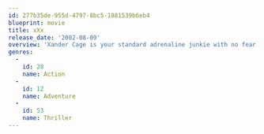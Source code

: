 ```yaml
---
id: 277b35de-955d-4797-8bc5-1881539b6eb4
blueprint: movie
title: xXx
release_date: '2002-08-09'
overview: 'Xander Cage is your standard adrenaline junkie with no fear and a lousy attitude. When the US Government "recruits" him to go on a mission, he''s not exactly thrilled. His mission: to gather information on an organization that may just be planning the destruction of the world, led by the nihilistic Yorgi.'
genres:
  -
    id: 28
    name: Action
  -
    id: 12
    name: Adventure
  -
    id: 53
    name: Thriller
---
```

